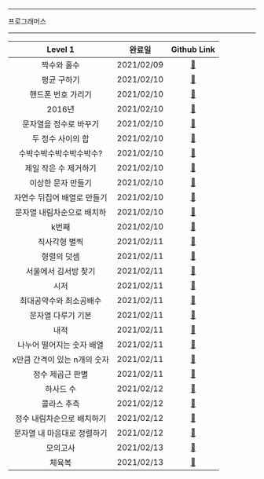 ***
프로그래머스
***
|             Level 1             |   완료일   |       Github Link      | 
| :---------------------------: |:-----:|:--------------------: | 
|짝수와 홀수|2021/02/09 |[:link:](./짝수와_홀수.go) |
|평균 구하기|2021/02/10 |[:link:](./평균_구하기.go) |
|핸드폰 번호 가리기|2021/02/10 |[:link:](./핸드폰_번호_가리기.go) |
|2016년|2021/02/10 |[:link:](./2016년.go) |
|문자열을 정수로 바꾸기|2021/02/10 |[:link:](./문자열을_정수로_바꾸기.go) |
|두 정수 사이의 합|2021/02/10 |[:link:](./두_정수_사이의_합.go) |
|수박수박수박수박수박수?|2021/02/10 |[:link:](./수박수박수박수박수박수.go) |
|제일 작은 수 제거하기|2021/02/10 |[:link:](./제일_작은_수_제거하기.go) |
|이상한 문자 만들기|2021/02/10 |[:link:](./이상한_문자_만들기.go) |
|자연수 뒤집어 배열로 만들기|2021/02/10 |[:link:](./자연수_뒤집어_배열로_만들기.go) |
|문자열 내림차순으로 배치하|2021/02/10 |[:link:](./문자열_내림차순으로_배치하기.go) |
|k번째 |2021/02/10 |[:link:](./k번째수.go) |
|직사각형 별찍|2021/02/11 |[:link:](./직사각형_별찍기.go) |
|형렬의 덧셈|2021/02/11 |[:link:](./행렬의_덧셈.go) |
|서울에서 김서방 찾기|2021/02/11 |[:link:](./서울에서_김서방_찾기.go) |
|시저|2021/02/11 |[:link:](./시저_암호.go) |
|최대공약수와 최소공배수|2021/02/11 |[:link:](./최대공약수와_최소공배수.go) |
|문자열 다루기 기본|2021/02/11 |[:link:](./문자열_다루기_기본.go) |
|내적|2021/02/11 |[:link:](./내적.go) |
|나누어 떨어지는 숫자 배열|2021/02/11 |[:link:](./나누어_떨어지는_숫자_배열.go) |
|x만큼 간격이 있는 n개의 숫자|2021/02/11 |[:link:](./x만큼_간격이_있는_n개의_숫자.go) |
|정수 제곱근 판별|2021/02/11 |[:link:](./정수_제곱근_판별.go) |
|하사드 수|2021/02/12 |[:link:](./하사드_수.go) |
|콜라스 추측|2021/02/12 |[:link:](./콜라스_추측.go) |
|정수 내림차순으로 배치하기|2021/02/12 |[:link:](./정수_내림차순으로_배치하기.go) |
|문자열 내 마음대로 정렬하기|2021/02/12 |[:link:](./문자열_내_마음대로_정렬하기.go) |
|모의고사|2021/02/13 |[:link:](./모의고사.go) |
|체육복|2021/02/13 |[:link:](./체육복.go) |


